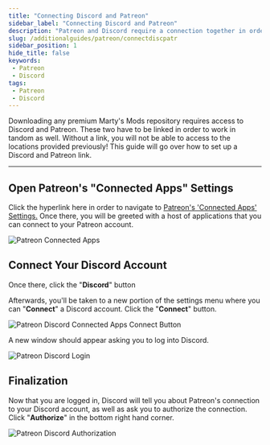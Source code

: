 ```yaml
---
title: "Connecting Discord and Patreon"
sidebar_label: "Connecting Discord and Patreon"
description: "Patreon and Discord require a connection together in order to work properly. This guide covers how to connect the two."
slug: /additionalguides/patreon/connectdiscpatr
sidebar_position: 1
hide_title: false
keywords: 
 - Patreon
 - Discord
tags:
 - Patreon
 - Discord
---
```


Downloading any premium Marty's Mods repository requires access to Discord and Patreon. These two have to be linked in order to work in tandom as well. Without a link, you will not be able to access to the locations provided previously! This guide will go over how to set up a Discord and Patreon link.

---

## Open Patreon's "Connected Apps" Settings

Click the hyperlink here in order to navigate to [Patreon's 'Connected Apps' Settings.](https://www.patreon.com/settings/apps/) Once there, you will be greeted with a host of applications that you can connect to your Patreon account.

![Patreon Connected Apps](https://assets.martysmods.com/additionalguides/patreon/patreon-connected-apps.webp)

## Connect Your Discord Account

Once there, click the "**Discord**" button

Afterwards, you'll be taken to a new portion of the settings menu where you can "**Connect**" a Discord account. Click the "**Connect**" button.

![Patreon Discord Connected Apps Connect Button](https://assets.martysmods.com/additionalguides/patreon/discord-connect-button.webp)

A new window should appear asking you to log into Discord.

![Patreon Discord Login](https://assets.martysmods.com/additionalguides/patreon/patreon-discord-login.webp)

## Finalization

Now that you are logged in, Discord will tell you about Patreon's connection to your Discord account, as well as ask you to authorize the connection. Click "**Authorize**" in the bottom right hand corner.

![Patreon Discord Authorization](https://assets.martysmods.com/additionalguides/patreon/discord-authorize.webp)